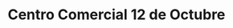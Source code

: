 ---
title: "Centro Comercial 12 de Octubre"
url: /quito/centro-comercial-12-de-octubre/
shop: Supermarkt
---
